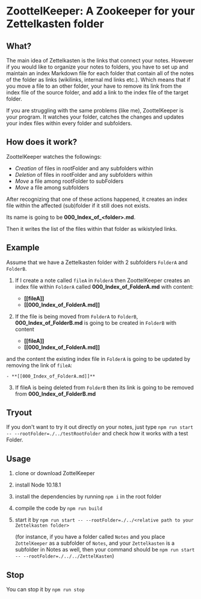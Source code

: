 

# ZoottelKeeper: A Zookeeper for your Zettelkasten folder

## What? 
The main idea of Zettelkasten is the links that connect your notes. However if you would like to organize your notes to folders, you have to set up and maintain an index Markdown file for each folder that contain all of the notes of the folder as links (wikilinks, internal md links etc.).
Which means that if you move a file to an other folder, your have to remove its link from the index file of the source folder, and add a link to the index file of the target folder. 

If you are struggling with the same problems (like me), ZoottelKeeper is your program. It watches your folder, catches the changes and updates your index files within every folder and subfolders.

## How does it work?
ZoottelKeeper watches the followings:

- _Creation_ of files in rootFolder and any subfolders within 
- _Deletion_ of files in rootFolder and any subfolders within 
- _Move_ a file among rootFolder to subFolders
- _Move_ a file among subfolders

After recognizing that one of these actions happened, it creates an index file within the affected (sub)folder if it still does not exists.

Its name is going to be **000_Index_of_\<folder>.md**. 

Then it writes the list of the files within that folder as wikistyled links. 

## Example

Assume that we have a Zettelkasten folder with 2 subfolders `FolderA` and `FolderB`.

1. If I create a note called `fileA` in `FolderA` then ZoottelKeeper creates an index file within `FolderA` called **000_Index_of_FolderA.md** with content: 
    - **[[fileA]]**
    - **[[000_Index_of_FolderA.md]]**

2. If the file is being moved from `FolderA` to `FolderB`, **000_Index_of_FolderB.md** is going to be created in `FolderB` with content

    - **[[fileA]]**
    - **[[000_Index_of_FolderA.md]]**

and the content the existing index file in `FolderA` is going to be updated by removing the link of `fileA`:

    - **[[000_Index_of_FolderA.md]]**


3. If fileA is being deleted from `FolderB` then its link is going to be removed from **000_Index_of_FolderB.md**

## Tryout

If you don't want to try it out directly on your notes, just type `npm run start -- --rootFolder=./../testRootFolder` and check how it works with a test Folder. 

## Usage

1. clone or download ZottelKeeper
2. install Node 10.18.1
3. install the dependencies by running `npm i` in the root folder
4. compile the code by `npm run build`
5. start it by `npm run start -- --rootFolder=./../<relative path to your Zettelkasten folder>`
   
   (for instance, if you have a folder called `Notes` and you place `ZottelKeeper` as a subfolder of `Notes`, and your `Zettelkasten` is a subfolder in Notes as well, then your command should be `npm run start -- --rootFolder=./../../ZettelKasten`)

## Stop

You can stop it by `npm run stop`




